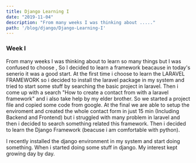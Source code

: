 ```yaml
---
title: Django Learning I
date: "2019-11-04"
description: "From many weeks I was thinking about ....."
path: '/blog/django/Django-Learning-I'
---
```


### Week I

From many weeks I was thinking about to learn so  many things but I was confused to choose , So I decided to learn a framework beacause in today's senerio it was a good start. At the first time i choose to learn the LARAVEL FRAMEWORK so i decided to install the laravel package in my system and tried to start some stuff by searching  the basic project in laravel. Then i come up with a search "How to create a contact from with a laravel framework" and i also take help by my elder brother. So we started a project file and copied some code from google. At the final we are able to setup the enviroment and created the whole contact form in just 15 min (Including Backend and Frontend) but i struggled with many problem in laravel and then i decided to search something related this framework. Then i decided to learn the Django Framework (beacuse i am comfortable with python).


I recently installed the django environment in my system and start doing something. When i started doing some stuff in django. My interest kept growing day by day.